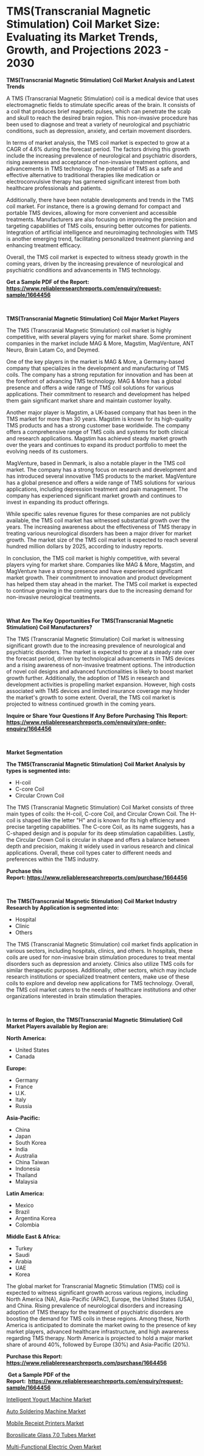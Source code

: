 <p><h1>TMS(Transcranial Magnetic Stimulation) Coil Market Size: Evaluating its Market Trends, Growth, and Projections 2023 - 2030</h1></p><p><strong>TMS(Transcranial Magnetic Stimulation) Coil Market Analysis and Latest Trends</strong></p>
<p><p>A TMS (Transcranial Magnetic Stimulation) coil is a medical device that uses electromagnetic fields to stimulate specific areas of the brain. It consists of a coil that produces brief magnetic pulses, which can penetrate the scalp and skull to reach the desired brain region. This non-invasive procedure has been used to diagnose and treat a variety of neurological and psychiatric conditions, such as depression, anxiety, and certain movement disorders.</p><p>In terms of market analysis, the TMS coil market is expected to grow at a CAGR of 4.6% during the forecast period. The factors driving this growth include the increasing prevalence of neurological and psychiatric disorders, rising awareness and acceptance of non-invasive treatment options, and advancements in TMS technology. The potential of TMS as a safe and effective alternative to traditional therapies like medication or electroconvulsive therapy has garnered significant interest from both healthcare professionals and patients.</p><p>Additionally, there have been notable developments and trends in the TMS coil market. For instance, there is a growing demand for compact and portable TMS devices, allowing for more convenient and accessible treatments. Manufacturers are also focusing on improving the precision and targeting capabilities of TMS coils, ensuring better outcomes for patients. Integration of artificial intelligence and neuroimaging technologies with TMS is another emerging trend, facilitating personalized treatment planning and enhancing treatment efficacy.</p><p>Overall, the TMS coil market is expected to witness steady growth in the coming years, driven by the increasing prevalence of neurological and psychiatric conditions and advancements in TMS technology.</p></p>
<p><strong>Get a Sample PDF of the Report:&nbsp; <a href="https://www.reliableresearchreports.com/enquiry/request-sample/1664456">https://www.reliableresearchreports.com/enquiry/request-sample/1664456</a></strong></p>
<p>&nbsp;</p>
<p><strong>TMS(Transcranial Magnetic Stimulation) Coil Major Market Players</strong></p>
<p><p>The TMS (Transcranial Magnetic Stimulation) coil market is highly competitive, with several players vying for market share. Some prominent companies in the market include MAG & More, Magstim, MagVenture, ANT Neuro, Brain Latam Co, and Deymed.</p><p>One of the key players in the market is MAG & More, a Germany-based company that specializes in the development and manufacturing of TMS coils. The company has a strong reputation for innovation and has been at the forefront of advancing TMS technology. MAG & More has a global presence and offers a wide range of TMS coil solutions for various applications. Their commitment to research and development has helped them gain significant market share and maintain customer loyalty.</p><p>Another major player is Magstim, a UK-based company that has been in the TMS market for more than 30 years. Magstim is known for its high-quality TMS products and has a strong customer base worldwide. The company offers a comprehensive range of TMS coils and systems for both clinical and research applications. Magstim has achieved steady market growth over the years and continues to expand its product portfolio to meet the evolving needs of its customers.</p><p>MagVenture, based in Denmark, is also a notable player in the TMS coil market. The company has a strong focus on research and development and has introduced several innovative TMS products to the market. MagVenture has a global presence and offers a wide range of TMS solutions for various applications, including depression treatment and pain management. The company has experienced significant market growth and continues to invest in expanding its product offerings.</p><p>While specific sales revenue figures for these companies are not publicly available, the TMS coil market has witnessed substantial growth over the years. The increasing awareness about the effectiveness of TMS therapy in treating various neurological disorders has been a major driver for market growth. The market size of the TMS coil market is expected to reach several hundred million dollars by 2025, according to industry reports.</p><p>In conclusion, the TMS coil market is highly competitive, with several players vying for market share. Companies like MAG & More, Magstim, and MagVenture have a strong presence and have experienced significant market growth. Their commitment to innovation and product development has helped them stay ahead in the market. The TMS coil market is expected to continue growing in the coming years due to the increasing demand for non-invasive neurological treatments.</p></p>
<p>&nbsp;</p>
<p><strong>What Are The Key Opportunities For TMS(Transcranial Magnetic Stimulation) Coil Manufacturers?</strong></p>
<p><p>The TMS (Transcranial Magnetic Stimulation) Coil market is witnessing significant growth due to the increasing prevalence of neurological and psychiatric disorders. The market is expected to grow at a steady rate over the forecast period, driven by technological advancements in TMS devices and a rising awareness of non-invasive treatment options. The introduction of novel coil designs and advanced functionalities is likely to boost market growth further. Additionally, the adoption of TMS in research and development activities is propelling market expansion. However, high costs associated with TMS devices and limited insurance coverage may hinder the market's growth to some extent. Overall, the TMS coil market is projected to witness continued growth in the coming years.</p></p>
<p><strong>Inquire or Share Your Questions If Any Before Purchasing This Report: <a href="https://www.reliableresearchreports.com/enquiry/pre-order-enquiry/1664456">https://www.reliableresearchreports.com/enquiry/pre-order-enquiry/1664456</a></strong></p>
<p>&nbsp;</p>
<p><strong>Market Segmentation</strong></p>
<p><strong>The TMS(Transcranial Magnetic Stimulation) Coil Market Analysis by types is segmented into:</strong></p>
<p><ul><li>H-coil</li><li>C-core Coil</li><li>Circular Crown Coil</li></ul></p>
<p><p>The TMS (Transcranial Magnetic Stimulation) Coil Market consists of three main types of coils: the H-coil, C-core Coil, and Circular Crown Coil. The H-coil is shaped like the letter "H" and is known for its high efficiency and precise targeting capabilities. The C-core Coil, as its name suggests, has a C-shaped design and is popular for its deep stimulation capabilities. Lastly, the Circular Crown Coil is circular in shape and offers a balance between depth and precision, making it widely used in various research and clinical applications. Overall, these coil types cater to different needs and preferences within the TMS industry.</p></p>
<p><strong>Purchase this Report:&nbsp;<a href="https://www.reliableresearchreports.com/purchase/1664456">https://www.reliableresearchreports.com/purchase/1664456</a></strong></p>
<p>&nbsp;</p>
<p><strong>The TMS(Transcranial Magnetic Stimulation) Coil Market Industry Research by Application is segmented into:</strong></p>
<p><ul><li>Hospital</li><li>Clinic</li><li>Others</li></ul></p>
<p><p>The TMS (Transcranial Magnetic Stimulation) coil market finds application in various sectors, including hospitals, clinics, and others. In hospitals, these coils are used for non-invasive brain stimulation procedures to treat mental disorders such as depression and anxiety. Clinics also utilize TMS coils for similar therapeutic purposes. Additionally, other sectors, which may include research institutions or specialized treatment centers, make use of these coils to explore and develop new applications for TMS technology. Overall, the TMS coil market caters to the needs of healthcare institutions and other organizations interested in brain stimulation therapies.</p></p>
<p>&nbsp;</p>
<p><strong>In terms of Region, the TMS(Transcranial Magnetic Stimulation) Coil Market Players available by Region are:</strong></p>
<p>
    <p> <strong> North America: </strong>
        <ul>
            <li>United States</li>
            <li>Canada</li>
        </ul>
        </p> 
    <p> <strong> Europe: </strong>
        <ul>
            <li>Germany</li>
            <li>France</li>
            <li>U.K.</li>
            <li>Italy</li>
            <li>Russia</li>
        </ul>
        </p> 
    <p> <strong> Asia-Pacific: </strong>
        <ul>
            <li>China</li>
            <li>Japan</li>
            <li>South Korea</li>
            <li>India</li>
            <li>Australia</li>
            <li>China Taiwan</li>
            <li>Indonesia</li>
            <li>Thailand</li>
            <li>Malaysia</li>
        </ul>
        </p> 
    <p> <strong> Latin America: </strong>
        <ul>
            <li>Mexico</li>
            <li>Brazil</li>
            <li>Argentina Korea</li>
            <li>Colombia</li>
        </ul>
        </p> 
    <p> <strong> Middle East & Africa: </strong>
        <ul>
            <li>Turkey</li>
            <li>Saudi</li>
            <li>Arabia</li>
            <li>UAE</li>
            <li>Korea</li>
        </ul>
    </p>
    </p>
<p><p>The global market for Transcranial Magnetic Stimulation (TMS) coil is expected to witness significant growth across various regions, including North America (NA), Asia-Pacific (APAC), Europe, the United States (USA), and China. Rising prevalence of neurological disorders and increasing adoption of TMS therapy for the treatment of psychiatric disorders are boosting the demand for TMS coils in these regions. Among these, North America is anticipated to dominate the market owing to the presence of key market players, advanced healthcare infrastructure, and high awareness regarding TMS therapy. North America is projected to hold a major market share of around 40%, followed by Europe (30%) and Asia-Pacific (20%).</p></p>
<p><strong>Purchase this Report: <a href="https://www.reliableresearchreports.com/purchase/1664456">https://www.reliableresearchreports.com/purchase/1664456</a></strong></p>
<p>&nbsp;<strong>Get a Sample PDF of the Report:&nbsp;&nbsp;<a href="https://www.reliableresearchreports.com/enquiry/request-sample/1664456">https://www.reliableresearchreports.com/enquiry/request-sample/1664456</a></strong></p>
<p><strong></strong></p>
<p><p><a href="https://www.linkedin.com/pulse/intelligent-yogurt-machine-market-research-report-unlocks/">Intelligent Yogurt Machine Market</a></p><p><a href="https://medium.com/@hazelharvey1918/auto-soldering-machine-market-size-growth-forecast-2023-2030-013a108059f8">Auto Soldering Machine Market</a></p><p><a href="https://medium.com/@kyliebodei/mobile-receipt-printers-market-size-growth-forecast-2023-2030-ea5f77b93c9b">Mobile Receipt Printers Market</a></p><p><a href="https://www.linkedin.com/pulse/borosilicate-glass-70-tubes-market-size-share-global-analysis/">Borosilicate Glass 7.0 Tubes Market</a></p><p><a href="https://www.linkedin.com/pulse/multi-functional-electric-oven-market-research-report-provides/">Multi-Functional Electric Oven Market</a></p></p>